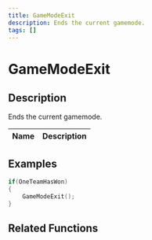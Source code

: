 ```yaml
---
title: GameModeExit
description: Ends the current gamemode.
tags: []
---
```


# GameModeExit

## Description

Ends the current gamemode.

| Name | Description |
| ---- | ----------- |


## Examples

```c
if(OneTeamHasWon)
{
    GameModeExit();
}
```

## Related Functions
